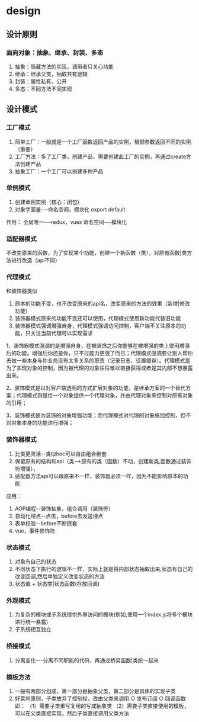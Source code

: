 # design

## 设计原则

### 面向对象：抽象、继承、封装、多态

1. 抽象：隐藏方法的实现，调用者只关心功能
2. 继承：继承父类，抽取共有逻辑
3. 封装：属性私有、公开
4. 多态：不同方法不同实现

## 设计模式

### 工厂模式
1. 简单工厂：一般就是一个工厂函数返回产品的实例，根据参数返回不同的实例（重要）
2. 工厂方法：多了工厂类，创建产品，需要创建此工厂的实例，再通过create方法创建产品
3. 抽象工厂：一个工厂可以创建多种产品


### 单例模式

1. 创建单例实例（核心：闭包）
2. 对象字面量---命名空间，模块化 export default

作用：
全局唯一---redux，vuex
命名空间---模块化

### 适配器模式
不改变原来的函数，为了实现某个功能，创建一个新函数（类），对原有函数|类方法进行改造（api不同）

### 代理模式
和装饰器类似
1. 原本的功能不变，也不改变原来的api名，改变原来的方法的效果（新增|修改功能）
2. 装饰器模式原来的功能不变还可以使用，代理模式使用新功能代替旧功能
3. 装饰器模式强调增强自身，代理模式强调访问控制，客户端不关注原本的功能，只关注当前代理可以实现需求
  
1、装饰器模式强调的是增强自身，在被装饰之后你能够在被增强的类上使用增强后的功能。增强后你还是你，只不过能力更强了而已；代理模式强调要让别人帮你去做一些本身与你业务没有太多关系的职责（记录日志、设置缓存）。代理模式是为了实现对象的控制，因为被代理的对象往往难以直接获得或者是其内部不想暴露出来。

2、装饰模式是以对客户端透明的方式扩展对象的功能，是继承方案的一个替代方案；代理模式则是给一个对象提供一个代理对象，并由代理对象来控制对原有对象的引用；

3、装饰模式是为装饰的对象增强功能；而代理模式对代理的对象施加控制，但不对对象本身的功能进行增强；

### 装饰器模式
1. 比类更灵活--类似hoc可以自由组合嵌套
2. 保留原有的结构和api（类-->原有的类（函数）不动，创建新类,函数通过装饰符增强），
3. 适配器方法api可以跟原来不一样，装饰器必须一样，因为不能影响原本的功能
  
应用：
1. AOP编程--装饰抽象，组合调用（装饰符）
2. 自动化埋点--点击，before去发送埋点
3. 表单校验--before不断嵌套
4. vue，事件修饰符

### 状态模式
1. 对象有自己的状态
2. 不同状态下执行的逻辑不一样，实际上就是将内部状态抽取出来,状态有自己的改变回调,然后单独定义改变状态的方法
3. 状态值 + 状态类|状态函数(存放回调)

### 外观模式
1. 为复杂的模块或子系统提供外界访问的模块(例如,使用一个index.js将多个模块进行统一暴露)
2. 子系统相互独立

### 桥接模式
1. 分离变化---分离不同职能的代码，再通过桥梁函数|类统一起来

### 模板方法
1. 一般有两部分组成，第一部分是抽象父类，第二部分是具体的实现子类
2. 好莱坞原则，子类放弃了控制权，改由父类来调用
  ○ 发布订阅
  ○ 回调函数
即：
（1）需要子类重写复用的写成抽象类
（2）需要子类直接使用的模板，可以在父类直接实现，然后子类直接调用父类方法
